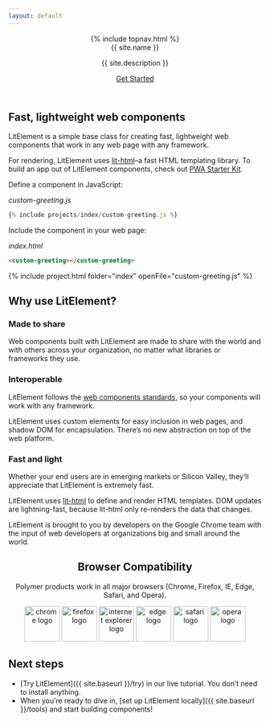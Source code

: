 ```yaml
---
layout: default
---
```


<header class="hero" markdown="0">
{% include topnav.html %}
<div class="wrapper">
<div class="hero-title">{{ site.name }}</div>
<p class="hero-caption">{{ site.description }}</p>
<a class="hero-link link-with-arrow" href="{{ site.baseurl }}/guide/try">Get Started</a>
</div>
</header>

<section class="grey-bg">
<div class="wrapper">
<div class="responsive-row center">
<div style="max-width: 600px">

## Fast, lightweight web components

LitElement is a simple base class for creating fast, lightweight web components that work in any web page with any framework.

For rendering, LitElement uses [lit-html](https://lit-html.polymer-project.org/)–a fast HTML templating library. To build an app out of LitElement components, check out [PWA Starter Kit](https://pwa-starter-kit.polymer-project.org/).

</div>
</div>
</div>
</section>

<section>
<div class="wrapper">

Define a component in JavaScript:

_custom-greeting.js_

```js
{% include projects/index/custom-greeting.js %}
```

Include the component in your web page:

_index.html_

```html
<custom-greeting></custom-greeting>
```

{% include project.html folder="index" openFile="custom-greeting.js" %}

</div>
</section>

<section class="grey-bg">
<div class="wrapper">

## Why use LitElement?

<div class="responsive-row">
<div style="flex: 1">

### Made to share

Web components built with LitElement are made to share with the world and with others across your organization, no matter what libraries or frameworks they use. 

</div>
<div style="flex: 1">

### Interoperable

LitElement follows the [web components standards](https://developer.mozilla.org/en-US/docs/Web/Web_Components), so your components will work with any framework.

LitElement uses custom elements for easy inclusion in web pages, and shadow DOM for encapsulation. There’s no new abstraction on top of the web platform.

</div>
<div style="flex: 1">

### Fast and light

Whether your end users are in emerging markets or Silicon Valley, they’ll appreciate that LitElement is extremely fast.

LitElement uses [lit-html](https://github.com/Polymer/lit-html) to define and render HTML templates. DOM updates are lightning-fast, because lit-html only re-renders the data that changes.

</div>
</div>
</div>
</section>

<section>
<div class="wrapper">
<div class="responsive-row center">
<div style="max-width: 600px">

LitElement is brought to you by developers on the Google Chrome team with the input of web developers at organizations big and small around the world. 

</div>
</div>
</div>
</section>

<section>
<div class="wrapper" style="text-align: center">

## Browser Compatibility

Polymer products work in all major browsers (Chrome, Firefox, IE, Edge, Safari, and Opera).

<div>
<img width="70" height="70" src="/images/browsers/chrome_128x128.png" alt="chrome logo">
<img width="70" height="70" src="/images/browsers/firefox_128x128.png" alt="firefox logo">
<img width="70" height="70" src="/images/browsers/internet-explorer_128x128.png" alt="internet explorer logo">
<img width="70" height="70" src="/images/browsers/edge_128x128.png" alt="edge logo">
<img width="70" height="70" src="/images/browsers/safari_128x128.png" alt="safari logo">
<img width="70" height="70" src="/images/browsers/opera_128x128.png" alt="opera logo">
</div>

</div>
</section>

<section class="grey-bg">
<div class="wrapper">

## Next steps

- [Try LitElement]({{ site.baseurl }}/try) in our live tutorial. You don’t need to install anything.
- When you’re ready to dive in, [set up LitElement locally]({{ site.baseurl }}/tools) and start building components!

</div>
</section>
